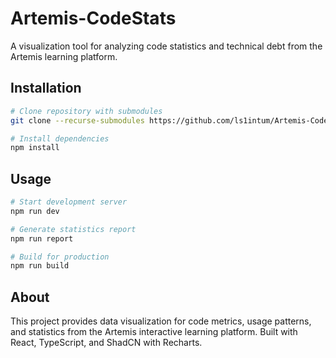 # Artemis-CodeStats

A visualization tool for analyzing code statistics and technical debt from the Artemis learning platform.

## Installation

```bash
# Clone repository with submodules
git clone --recurse-submodules https://github.com/ls1intum/Artemis-CodeStats.git

# Install dependencies
npm install
```

## Usage

```bash
# Start development server
npm run dev

# Generate statistics report
npm run report

# Build for production
npm run build
```

## About

This project provides data visualization for code metrics, usage patterns, and statistics from the Artemis interactive learning platform. Built with React, TypeScript, and ShadCN with Recharts.

